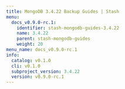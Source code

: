 ```yaml
---
title: MongoDB 3.4.22 Backup Guides | Stash
menu:
  docs_v0.9.0-rc.1:
    identifier: stash-mongodb-guides-3.4.22
    name: 3.4.22
    parent: stash-mongodb-guides
    weight: 20
menu_name: docs_v0.9.0-rc.1
info:
  catalog: v0.1.0
  cli: v0.1.0
  subproject_version: 3.4.22
  version: v0.9.0-rc.1
---
```


